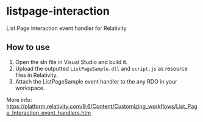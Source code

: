 # listpage-interaction
List Page interaction event handler for Relativity

## How to use
1. Open the sln file in Visual Studio and build it.
2. Upload the outputted `ListPageSample.dll` and `script.js` as resource files in Relativity.
3. Attach the ListPageSample event handler to the any RDO in your workspace.

More info: https://platform.relativity.com/9.6/Content/Customizing_workflows/List_Page_Interaction_event_handlers.htm
